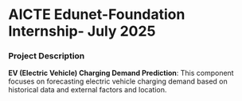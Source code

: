 # AICTE Edunet-Foundation Internship- July 2025

### Project Description
**EV (Electric Vehicle) Charging Demand Prediction**: This component focuses on forecasting electric vehicle charging demand based on historical data and external factors and location. 
